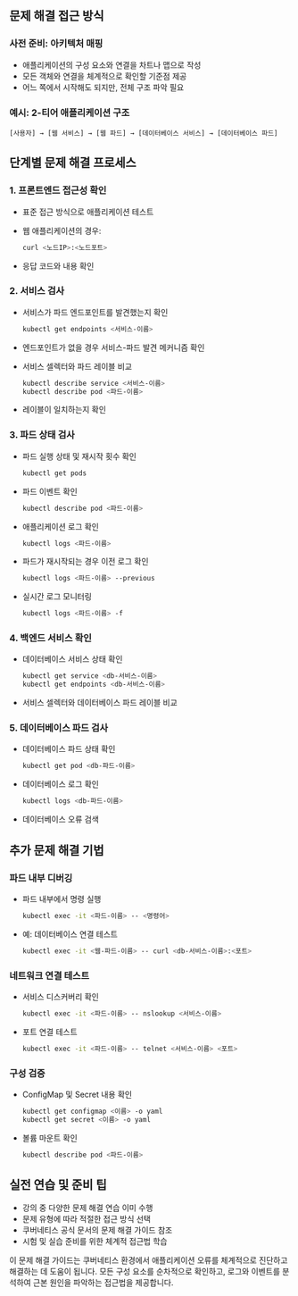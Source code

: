 ## 문제 해결 접근 방식

### 사전 준비: 아키텍처 매핑

- 애플리케이션의 구성 요소와 연결을 차트나 맵으로 작성
- 모든 객체와 연결을 체계적으로 확인할 기준점 제공
- 어느 쪽에서 시작해도 되지만, 전체 구조 파악 필요

### 예시: 2-티어 애플리케이션 구조

```
[사용자] → [웹 서비스] → [웹 파드] → [데이터베이스 서비스] → [데이터베이스 파드]
```

## 단계별 문제 해결 프로세스

### 1. 프론트엔드 접근성 확인

- 표준 접근 방식으로 애플리케이션 테스트
- 웹 애플리케이션의 경우:
    
    ```bash
    curl <노드IP>:<노드포트>
    ```
    
- 응답 코드와 내용 확인

### 2. 서비스 검사

- 서비스가 파드 엔드포인트를 발견했는지 확인
    
    ```bash
    kubectl get endpoints <서비스-이름>
    ```
    
- 엔드포인트가 없을 경우 서비스-파드 발견 메커니즘 확인
- 서비스 셀렉터와 파드 레이블 비교
    
    ```bash
    kubectl describe service <서비스-이름>
    kubectl describe pod <파드-이름>
    ```
    
- 레이블이 일치하는지 확인

### 3. 파드 상태 검사

- 파드 실행 상태 및 재시작 횟수 확인
    
    ```bash
    kubectl get pods
    ```
    
- 파드 이벤트 확인
    
    ```bash
    kubectl describe pod <파드-이름>
    ```
    
- 애플리케이션 로그 확인
    
    ```bash
    kubectl logs <파드-이름>
    ```
    
- 파드가 재시작되는 경우 이전 로그 확인
    
    ```bash
    kubectl logs <파드-이름> --previous
    ```
    
- 실시간 로그 모니터링
    
    ```bash
    kubectl logs <파드-이름> -f
    ```
    

### 4. 백엔드 서비스 확인

- 데이터베이스 서비스 상태 확인
    
    ```bash
    kubectl get service <db-서비스-이름>
    kubectl get endpoints <db-서비스-이름>
    ```
    
- 서비스 셀렉터와 데이터베이스 파드 레이블 비교

### 5. 데이터베이스 파드 검사

- 데이터베이스 파드 상태 확인
    
    ```bash
    kubectl get pod <db-파드-이름>
    ```
    
- 데이터베이스 로그 확인
    
    ```bash
    kubectl logs <db-파드-이름>
    ```
    
- 데이터베이스 오류 검색

## 추가 문제 해결 기법

### 파드 내부 디버깅

- 파드 내부에서 명령 실행
    
    ```bash
    kubectl exec -it <파드-이름> -- <명령어>
    ```
    
- 예: 데이터베이스 연결 테스트
    
    ```bash
    kubectl exec -it <웹-파드-이름> -- curl <db-서비스-이름>:<포트>
    ```
    

### 네트워크 연결 테스트

- 서비스 디스커버리 확인
    
    ```bash
    kubectl exec -it <파드-이름> -- nslookup <서비스-이름>
    ```
    
- 포트 연결 테스트
    
    ```bash
    kubectl exec -it <파드-이름> -- telnet <서비스-이름> <포트>
    ```
    

### 구성 검증

- ConfigMap 및 Secret 내용 확인
    
    ```bash
    kubectl get configmap <이름> -o yaml
    kubectl get secret <이름> -o yaml
    ```
    
- 볼륨 마운트 확인
    
    ```bash
    kubectl describe pod <파드-이름>
    ```
    

## 실전 연습 및 준비 팁

- 강의 중 다양한 문제 해결 연습 이미 수행
- 문제 유형에 따라 적절한 접근 방식 선택
- 쿠버네티스 공식 문서의 문제 해결 가이드 참조
- 시험 및 실습 준비를 위한 체계적 접근법 학습

이 문제 해결 가이드는 쿠버네티스 환경에서 애플리케이션 오류를 체계적으로 진단하고 해결하는 데 도움이 됩니다. 모든 구성 요소를 순차적으로 확인하고, 로그와 이벤트를 분석하여 근본 원인을 파악하는 접근법을 제공합니다.
